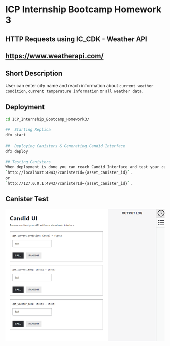 # ICP Internship Bootcamp Homework 3

## HTTP Requests using IC_CDK - Weather API

## https://www.weatherapi.com/

## Short Description
User can enter city name and reach information about `current weather condition`, `current temperature information` or `all weather data`.

##  Deployment 
```bash
cd ICP_Internship_Bootcamp_Homework3/

##  Starting Replica
dfx start

##  Deploying Canisters & Generating Candid Interface 
dfx deploy

## Testing Canisters
When deployment is done you can reach Candid Interface and test your canisters from url provided in terminal which looks like that:
`http://localhost:4943/?canisterId={asset_canister_id}`.
or
`http://127.0.0.1:4943/?canisterId={asset_canister_id}`.
```
## Canister Test

<img src="https://github.com/tugberk963/ICP_Internship_Bootcamp_Homework3/blob/master/test.gif">

